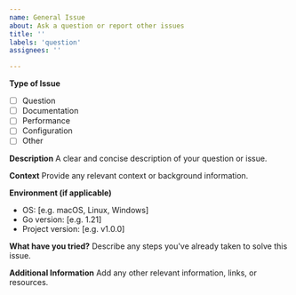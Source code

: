 ```yaml
---
name: General Issue
about: Ask a question or report other issues
title: ''
labels: 'question'
assignees: ''

---
```


**Type of Issue**
- [ ] Question
- [ ] Documentation
- [ ] Performance
- [ ] Configuration
- [ ] Other

**Description**
A clear and concise description of your question or issue.

**Context**
Provide any relevant context or background information.

**Environment (if applicable)**
- OS: [e.g. macOS, Linux, Windows]
- Go version: [e.g. 1.21]
- Project version: [e.g. v1.0.0]

**What have you tried?**
Describe any steps you've already taken to solve this issue.

**Additional Information**
Add any other relevant information, links, or resources.